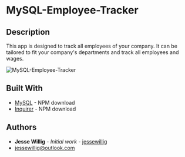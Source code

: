 # MySQL-Employee-Tracker

## Description

This app is designed to track all employees of your company. It can be tailored to fit your company's departments and track all employees and wages.

![MySQL-Employee-Tracker](./assets/images/mysqlemployeetracker.gif)

## Built With
* [MySQL](https://www.npmjs.com/package/mysql) - NPM download
* [Inquirer](https://www.npmjs.com/package/inquirer) - NPM download

## Authors

* **Jesse Willig** - *Initial work* - [jessewillig](https://github.com/jessewillig)
* [jessewillig@outlook.com](mailto:jessewillig@outlook.com)
